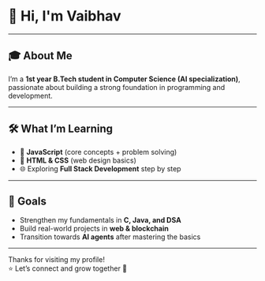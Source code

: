 # 👋 Hi, I'm Vaibhav  

---

## 🎓 About Me  
I’m a **1st year B.Tech student in Computer Science (AI specialization)**, passionate about building a strong foundation in programming and development.  

---

## 🛠️ What I’m Learning  
- 📘 **JavaScript** (core concepts + problem solving)  
- 🎨 **HTML & CSS** (web design basics)  
- 🌐 Exploring **Full Stack Development** step by step  

---

## 🚀 Goals  
- Strengthen my fundamentals in **C, Java, and DSA**  
- Build real-world projects in **web & blockchain**  
- Transition towards **AI agents** after mastering the basics  

---

Thanks for visiting my profile!  
⭐ Let’s connect and grow together 🚀
